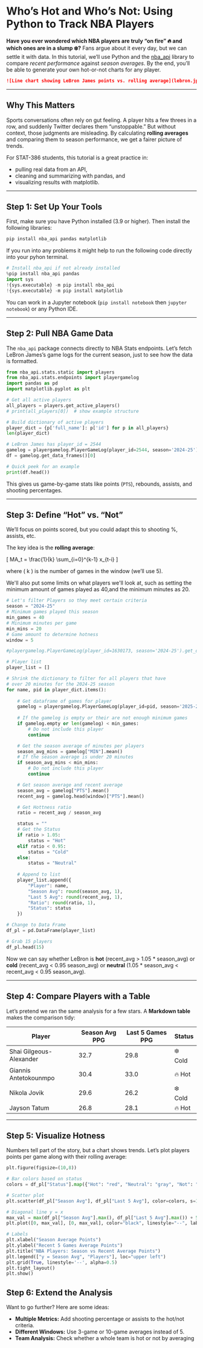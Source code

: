 # Who’s Hot and Who’s Not: Using Python to Track NBA Players

**Have you ever wondered which NBA players are truly “on fire” 🔥 and which ones are in a slump ❄️?**
Fans argue about it every day, but we can settle it with data. In this tutorial, we’ll use Python and the [nba_api](https://github.com/swar/nba_api) library to compare *recent performance* against *season averages*. By the end, you’ll be able to generate your own hot-or-not charts for any player.

```markdown
![Line chart showing LeBron James points vs. rolling average](lebron.jpg "Hot streak visualization")
```

---

## Why This Matters

Sports conversations often rely on gut feeling. A player hits a few threes in a row, and suddenly Twitter declares them “unstoppable.” But without context, those judgments are misleading. By calculating **rolling averages** and comparing them to season performance, we get a fairer picture of trends.

For STAT-386 students, this tutorial is a great practice in:

* pulling real data from an API,
* cleaning and summarizing with pandas, and
* visualizing results with matplotlib.

---

## Step 1: Set Up Your Tools

First, make sure you have Python installed (3.9 or higher). Then install the following libraries:

```bash
pip install nba_api pandas matplotlib
```

If you run into any problems it might help to run the following code directly into your pyhon terminal.

```python
# Install nba_api if not already installed
%pip install nba_api pandas
import sys
!{sys.executable} -m pip install nba_api
!{sys.executable} -m pip install matplotlib
```

You can work in a Jupyter notebook (`pip install notebook` then `jupyter notebook`) or any Python IDE.

---

## Step 2: Pull NBA Game Data

The `nba_api` package connects directly to NBA Stats endpoints. Let’s fetch LeBron James’s game logs for the current season, just to see how the data is formatted.

```python
from nba_api.stats.static import players
from nba_api.stats.endpoints import playergamelog
import pandas as pd
import matplotlib.pyplot as plt

# Get all active players
all_players = players.get_active_players()
# print(all_players[0])  # show example structure

# Build dictionary of active players
player_dict = {p['full_name']: p['id'] for p in all_players}
len(player_dict)

# LeBron James has player_id = 2544
gamelog = playergamelog.PlayerGameLog(player_id=2544, season='2024-25')
df = gamelog.get_data_frames()[0]

# Quick peek for an example
print(df.head())
```

This gives us game-by-game stats like points (`PTS`), rebounds, assists, and shooting percentages.

---

## Step 3: Define “Hot” vs. “Not”

We’ll focus on points scored, but you could adapt this to shooting %, assists, etc.

The key idea is the **rolling average**:

[
MA_t = \frac{1}{k} \sum_{i=0}^{k-1} x_{t-i}
]

where ( k ) is the number of games in the window (we’ll use 5).

We'll also put some limits on what players we'll look at, such as setting the minimum amount of games played as 40,and the minimum minutes as 20.

```python
# Let's filter Players so they meet certain criteria
season = "2024-25"
# Minimum games played this season
min_games = 40
# Minimum minutes per game
min_mins = 20
# Game amount to determine hotness
window = 5

#playergamelog.PlayerGameLog(player_id=1630173, season='2024-25').get_data_frames()[0]

# Player list
player_list = []

# Shrink the dictionary to filter for all players that have 
# over 20 minutes for the 2024-25 season
for name, pid in player_dict.items():
    
    # Get dataframe of games for player
    gamelog = playergamelog.PlayerGameLog(player_id=pid, season='2025-26').get_data_frames()[0]
    
    # If the gamelog is empty or their are not enough minimum games
    if gamelog.empty or len(gamelog) < min_games:
        # Do not include this player
        continue

    # Get the season average of minutes per players
    season_avg_mins = gamelog["MIN"].mean()
    # If the season average is under 20 minutes
    if season_avg_mins < min_mins:
        # Do not include this player
        continue

    # Get season average and recent average
    season_avg = gamelog["PTS"].mean()
    recent_avg = gamelog.head(window)["PTS"].mean()

    # Get Hottness ratio
    ratio = recent_avg / season_avg

    status = ""
    # Get the Status
    if ratio > 1.05:
        status = "Hot"
    elif ratio < 0.95:
        status = "Cold"
    else:
        status = "Neutral"
    
    # Append to list
    player_list.append({
        "Player": name,
        "Season Avg": round(season_avg, 1),
        "Last 5 Avg": round(recent_avg, 1),
        "Ratio": round(ratio, 1),
        "Status": status
    })

# Change to Data Frame
df_pl = pd.DataFrame(player_list)

# Grab 15 players
df_pl.head(15)
```

Now we can say whether LeBron is **hot** (recent_avg > 1.05 * season_avg) or **cold** (recent_avg < 0.95 season_avg) or **neutral** (1.05 * season_avg < recent_avg < 0.95 season_avg).

---

## Step 4: Compare Players with a Table

Let’s pretend we ran the same analysis for a few stars. A **Markdown table** makes the comparison tidy:

| Player                    | Season Avg PPG | Last 5 Games PPG | Status |
| ------------------------- | -------------- | ---------------- | ------ |
| Shai Gilgeous-Alexander   | 32.7           | 29.8             | ❄️ Cold |
| Giannis Antetokounmpo     | 30.4           | 33.0             | 🔥 Hot |
| Nikola Jovik              | 29.6           | 26.2             | ❄️ Cold |
| Jayson Tatum              | 26.8           | 28.1             | 🔥 Hot |

---

## Step 5: Visualize Hotness

Numbers tell part of the story, but a chart shows trends. Let’s plot players points per game along with their rolling average:

```python
plt.figure(figsize=(10,8))

# Bar colors based on status
colors = df_pl["Status"].map({"Hot": "red", "Neutral": "gray", "Not": "blue"})

# Scatter plot
plt.scatter(df_pl["Season Avg"], df_pl["Last 5 Avg"], color=colors, s=100)

# Diagonal line y = x
max_val = max(df_pl["Season Avg"].max(), df_pl["Last 5 Avg"].max()) + 5
plt.plot([0, max_val], [0, max_val], color="black", linestyle="--", label="y = Season Avg")

# Labels
plt.xlabel("Season Average Points")
plt.ylabel("Recent 5 Games Average Points")
plt.title("NBA Players: Season vs Recent Average Points")
plt.legend(["y = Season Avg", "Players"], loc="upper left")
plt.grid(True, linestyle='--', alpha=0.5)
plt.tight_layout()
plt.show()
```

## Step 6: Extend the Analysis

Want to go further? Here are some ideas:

* **Multiple Metrics:** Add shooting percentage or assists to the hot/not criteria.
* **Different Windows:** Use 3-game or 10-game averages instead of 5.
* **Team Analysis:** Check whether a whole team is hot or not by averaging 
